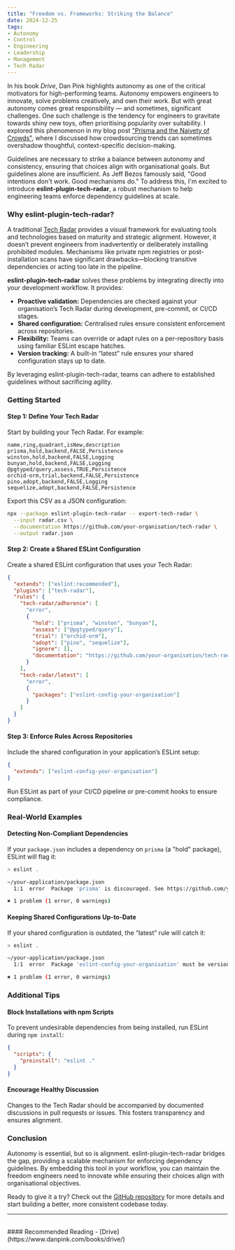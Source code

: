 ```yaml
---
title: "Freedom vs. Frameworks: Striking the Balance"
date: 2024-12-25
tags:
- Autonomy
- Control
- Engineering
- Leadership
- Management
- Tech Radar
---
```

In his book *Drive*, Dan Pink highlights autonomy as one of the critical motivators for high-performing teams. Autonomy empowers engineers to innovate, solve problems creatively, and own their work. But with great autonomy comes great responsibility — and sometimes, significant challenges. One such challenge is the tendency for engineers to gravitate towards shiny new toys, often prioritising popularity over suitability. I explored this phenomenon in my blog post ["Prisma and the Naivety of Crowds"](https://www.stephen-cresswell.com/2024/04/17/prisma-and-the-naivety-of-crowds.html), where I discussed how crowdsourcing trends can sometimes overshadow thoughtful, context-specific decision-making.

Guidelines are necessary to strike a balance between autonomy and consistency, ensuring that choices align with organisational goals. But guidelines alone are insufficient. As Jeff Bezos famously said, "Good intentions don't work. Good mechanisms do." To address this, I'm excited to introduce **eslint-plugin-tech-radar**, a robust mechanism to help engineering teams enforce dependency guidelines at scale.

### Why eslint-plugin-tech-radar?

A traditional [Tech Radar](https://www.thoughtworks.com/radar/byor) provides a visual framework for evaluating tools and technologies based on maturity and strategic alignment. However, it doesn’t prevent engineers from inadvertently or deliberately installing prohibited modules. Mechanisms like private npm registries or post-installation scans have significant drawbacks—blocking transitive dependencies or acting too late in the pipeline.

**eslint-plugin-tech-radar** solves these problems by integrating directly into your development workflow. It provides:

- **Proactive validation:** Dependencies are checked against your organisation’s Tech Radar during development, pre-commit, or CI/CD stages.
- **Shared configuration:** Centralised rules ensure consistent enforcement across repositories.
- **Flexibility:** Teams can override or adapt rules on a per-repository basis using familiar ESLint escape hatches.
- **Version tracking:** A built-in “latest” rule ensures your shared configuration stays up to date.

By leveraging eslint-plugin-tech-radar, teams can adhere to established guidelines without sacrificing agility.

### Getting Started

#### Step 1: Define Your Tech Radar

Start by building your Tech Radar. For example:

```csv
name,ring,quadrant,isNew,description
prisma,hold,backend,FALSE,Persistence
winston,hold,backend,FALSE,Logging
bunyan,hold,backend,FALSE,Logging
@pgtyped/query,assess,TRUE,Persistence
orchid-orm,trial,backend,FALSE,Persistence
pino,adopt,backend,FALSE,Logging
sequelize,adopt,backend,FALSE,Persistence
```

Export this CSV as a JSON configuration:

```bash
npx --package eslint-plugin-tech-radar -- export-tech-radar \
  --input radar.csv \
  --documentation https://github.com/your-organisation/tech-radar \
  --output radar.json
```

#### Step 2: Create a Shared ESLint Configuration

Create a shared ESLint configuration that uses your Tech Radar:

```json
{
  "extends": ["eslint:recommended"],
  "plugins": ["tech-radar"],
  "rules": {
    "tech-radar/adherence": [
      "error",
      {
        "hold": ["prisma", "winston", "bunyan"],
        "assess": ["@pgtyped/query"],
        "trial": ["orchid-orm"],
        "adopt": ["pino", "sequelize"],
        "ignore": [],
        "documentation": "https://github.com/your-organisation/tech-radar"
      }
    ],
    "tech-radar/latest": [
      "error",
      {
        "packages": ["eslint-config-your-organisation"]
      }
    ]
  }
}
```

#### Step 3: Enforce Rules Across Repositories

Include the shared configuration in your application’s ESLint setup:

```json
{
  "extends": ["eslint-config-your-organisation"]
}
```

Run ESLint as part of your CI/CD pipeline or pre-commit hooks to ensure compliance.

### Real-World Examples

#### Detecting Non-Compliant Dependencies

If your `package.json` includes a dependency on `prisma` (a "hold" package), ESLint will flag it:

```bash
> eslint .

~/your-application/package.json
  1:1  error  Package 'prisma' is discouraged. See https://github.com/your-organisation/tech-radar for more details  tech-radar/adherence

✖ 1 problem (1 error, 0 warnings)
```

#### Keeping Shared Configurations Up-to-Date

If your shared configuration is outdated, the “latest” rule will catch it:

```bash
> eslint .

~/your-application/package.json
  1:1  error  Package 'eslint-config-your-organisation' must be version 1.0.2.  tech-radar/latest

✖ 1 problem (1 error, 0 warnings)
```

### Additional Tips

#### Block Installations with npm Scripts

To prevent undesirable dependencies from being installed, run ESLint during `npm install`:

```json
{
  "scripts": {
    "preinstall": "eslint ."
  }
}
```

#### Encourage Healthy Discussion

Changes to the Tech Radar should be accompanied by documented discussions in pull requests or issues. This fosters transparency and ensures alignment.

### Conclusion

Autonomy is essential, but so is alignment. eslint-plugin-tech-radar bridges the gap, providing a scalable mechanism for enforcing dependency guidelines. By embedding this tool in your workflow, you can maintain the freedom engineers need to innovate while ensuring their choices align with organisational objectives.

Ready to give it a try? Check out the [GitHub repository](https://github.com/acuminous/eslint-plugin-tech-radar) for more details and start building a better, more consistent codebase today.

----
<br/>
#### Recommended Reading
- [Drive](https://www.danpink.com/books/drive/)
